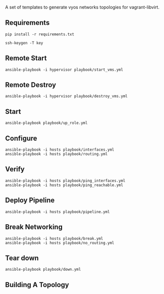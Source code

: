 

A set of templates to generate vyos networks topologies for vagrant-libvirt.


Requirements
------------

    pip install -r requirements.txt

    ssh-keygen -T key



Remote Start
-------------

    ansible-playbook -i hypervisor playbook/start_vms.yml

Remote Destroy
-------------

    ansible-playbook -i hypervisor playbook/destroy_vms.yml


Start
-----

    ansible-playbook playbook/up_role.yml


Configure
---------

    ansible-playbook -i hosts playbook/interfaces.yml
    ansible-playbook -i hosts playbook/routing.yml

Verify
---------

    ansible-playbook -i hosts playbook/ping_interfaces.yml
    ansible-playbook -i hosts playbook/ping_reachable.yml


Deploy Pipeline
---------------

    ansible-playbook -i hosts playbook/pipeline.yml


Break Networking
----------------

    ansible-playbook -i hosts playbook/break.yml
    ansible-playbook -i hosts playbook/no_routing.yml



Tear down
---------

    ansible-playbook playbook/down.yml



Building A Topology
-------------------

